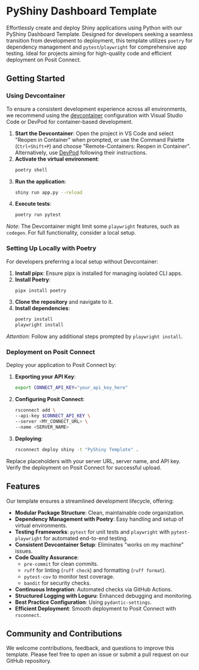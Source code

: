 # PyShiny Dashboard Template

Effortlessly create and deploy Shiny applications using Python with our PyShiny Dashboard Template.
Designed for developers seeking a seamless transition from development to deployment, this template utilizes `poetry` for dependency management and `pytest`/`playwright` for comprehensive app testing.
Ideal for projects aiming for high-quality code and efficient deployment on Posit Connect.

## Getting Started

### Using Devcontainer

To ensure a consistent development experience across all environments, we recommend using the [devcontainer](https://code.visualstudio.com/docs/remote/containers) configuration with Visual Studio Code or DevPod for container-based development.

1. **Start the Devcontainer**: Open the project in VS Code and select "Reopen in Container" when prompted, or use the Command Palette (`Ctrl+Shift+P`) and choose "Remote-Containers: Reopen in Container". Alternatively, use [DevPod](https://devpod.sh/) following their instructions.
2. **Activate the virtual environment**:
   ```sh
   poetry shell
   ```
3. **Run the application**:
   ```sh
   shiny run app.py --reload
   ```
4. **Execute tests**:
   ```sh
   poetry run pytest
   ```

*Note*: The Devcontainer might limit some `playwright` features, such as `codegen`. For full functionality, consider a local setup.

### Setting Up Locally with Poetry

For developers preferring a local setup without Devcontainer:

1. **Install pipx**: Ensure pipx is installed for managing isolated CLI apps.
2. **Install Poetry**:
   ```sh
   pipx install poetry
   ```
3. **Clone the repository** and navigate to it.
4. **Install dependencies**:
   ```sh
   poetry install
   playwright install
   ```

*Attention*: Follow any additional steps prompted by `playwright install`.

### Deployment on Posit Connect

Deploy your application to Posit Connect by:

1. **Exporting your API Key**:
   ```sh
   export CONNECT_API_KEY="your_api_key_here"
   ```
2. **Configuring Posit Connect**:
   ```sh
   rsconnect add \
   --api-key $CONNECT_API_KEY \
   --server <MY_CONNECT_URL> \
   --name <SERVER_NAME>
   ```
3. **Deploying**:
   ```sh
   rsconnect deploy shiny -t "PyShiny Template" .
   ```

Replace placeholders with your server URL, server name, and API key. Verify the deployment on Posit Connect for successful upload.

## Features

Our template ensures a streamlined development lifecycle, offering:

- **Modular Package Structure**: Clean, maintainable code organization.
- **Dependency Management with Poetry**: Easy handling and setup of virtual environments.
- **Testing Frameworks**: `pytest` for unit tests and `playwright` with `pytest-playwright` for automated end-to-end testing.
- **Consistent Devcontainer Setup**: Eliminates "works on my machine" issues.
- **Code Quality Assurance**:
  - `pre-commit` for clean commits.
  - `ruff` for linting (`ruff check`) and formatting (`ruff format`).
  - `pytest-cov` to monitor test coverage.
  - `bandit` for security checks.
- **Continuous Integration**: Automated checks via GitHub Actions.
- **Structured Logging with Loguru**: Enhanced debugging and monitoring.
- **Best Practice Configuration**: Using `pydantic-settings`.
- **Efficient Deployment**: Smooth deployment to Posit Connect with `rsconnect`.

## Community and Contributions

We welcome contributions, feedback, and questions to improve this template. Please feel free to open an issue or submit a pull request on our GitHub repository.
